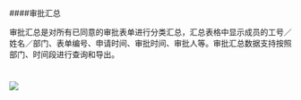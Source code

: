 ####审批汇总

审批汇总是对所有已同意的审批表单进行分类汇总，汇总表格中显示成员的工号／姓名／部门、表单编号、申请时间、审批时间、审批人等。审批汇总数据支持按照部门、时间段进行查询和导出。
# ![](/assets/6.9审批汇总.png)